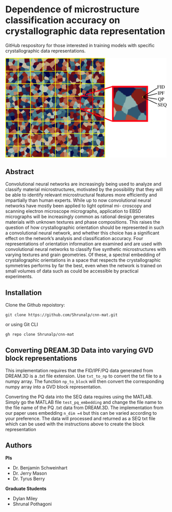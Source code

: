 # Dependence of microstructure classification accuracy on crystallographic data representation
GitHub respository for those interested in training models with specific crystallographic data representations. 

![alt text](https://github.com/Shrunalp/cnn-mat/blob/main/sample_splicing.jpg?raw=true#center)

## Abstract
Convolutional neural networks are increasingly being used to analyze and classify material microstructures, motivated
by the possibility that they will be able to identify relevant microstructural features more efficiently and impartially
than human experts. While up to now convolutional neural networks have mostly been applied to light optimal mi-
croscopy and scanning electron microscope micrographs, application to EBSD micrographs will be increasingly common
as rational design generates materials with unknown textures and phase compositions. This raises the question of how
crystallographic orientation should be represented in such a convolutional neural network, and whether this choice has
a significant effect on the network’s analysis and classification accuracy. Four representations of orientation information
are examined and are used with convolutional neural networks to classify five synthetic microstructures with varying
textures and grain geometries. Of these, a spectral embedding of crystallographic orientations in a space that respects
the crystallographic symmetries performs by far the best, even when the network is trained on small volumes of data
such as could be accessible by practical experiments.

## Installation

Clone the Github repoistory:
```
git clone https://github.com/Shrunalp/cnn-mat.git
```
or using Git CLI 
```
gh repo clone Shrunalp/cnn-mat
```


## Converting DREAM.3D Data into varying GVD block representations 
This implementation requires that the FID/IPF/PQ data generated from DREAM.3D is a .txt file extension. 
Use ```txt_to_np``` to convert the txt file to a numpy array. The function ```np_to_block``` will then convert 
the corresponding numpy array into a GVD block representation. 

Converting the PQ data into the SEQ data requires using the MATLAB. Simply go the MATLAB file ```test_pq_embedding```
and change the file name to the file name of the PQ .txt data from DREAM.3D. The implementation from our paper uses
embedding ```n_dim =4``` but this can be varied according to your preference. The data will processed and returned as 
a SEQ txt file which can be used with the instructions above to create the block representation

## Authors
**PIs**
* Dr. Benjamin Schweinhart
* Dr. Jerry Mason
* Dr. Tyrus Berry

**Graduate Students**
* Dylan Miley
* Shrunal Pothagoni
